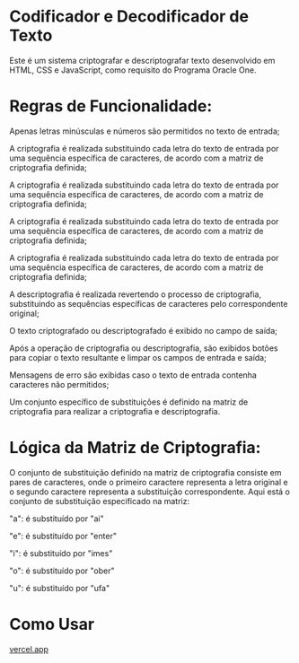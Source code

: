 <h1>Codificador e Decodificador de Texto</h1>
Este é um sistema criptografar e descriptografar texto desenvolvido em HTML, CSS e JavaScript, como requisito do Programa Oracle One.

<h1>Regras de Funcionalidade:</h1>
<p>Apenas letras minúsculas e números são permitidos no texto de entrada;</p>
<p>A criptografia é realizada substituindo cada letra do texto de entrada por uma sequência específica de caracteres, de acordo com a matriz de criptografia definida;</p>
<p>A criptografia é realizada substituindo cada letra do texto de entrada por uma sequência específica de caracteres, de acordo com a matriz de criptografia definida;</p>
<p>A criptografia é realizada substituindo cada letra do texto de entrada por uma sequência específica de caracteres, de acordo com a matriz de criptografia definida;</p>
<p>A criptografia é realizada substituindo cada letra do texto de entrada por uma sequência específica de caracteres, de acordo com a matriz de criptografia definida;</p>
<p>A descriptografia é realizada revertendo o processo de criptografia, substituindo as sequências específicas de caracteres pelo correspondente original;</p>
<p>O texto criptografado ou descriptografado é exibido no campo de saída;</p>
<p>Após a operação de criptografia ou descriptografia, são exibidos botões para copiar o texto resultante e limpar os campos de entrada e saída;</p>
<p>Mensagens de erro são exibidas caso o texto de entrada contenha caracteres não permitidos;</p>
<p>Um conjunto específico de substituições é definido na matriz de criptografia para realizar a criptografia e descriptografia.</p>

<h1>Lógica da Matriz de Criptografia:</h1>
<p>O conjunto de substituição definido na matriz de criptografia consiste em pares de caracteres, onde o primeiro caractere representa a letra original e o segundo caractere representa a substituição correspondente. 
Aqui está o conjunto de substituição especificado na matriz:</p>

"a": é substituído por "ai"

"e": é substituído por "enter"

"i": é substituído por "imes"

"o": é substituído por "ober"

"u": é substituído por "ufa"

<h1>Como Usar</h1>
<a href = "https://projeto-codificador.vercel.app/">vercel.app</a>
